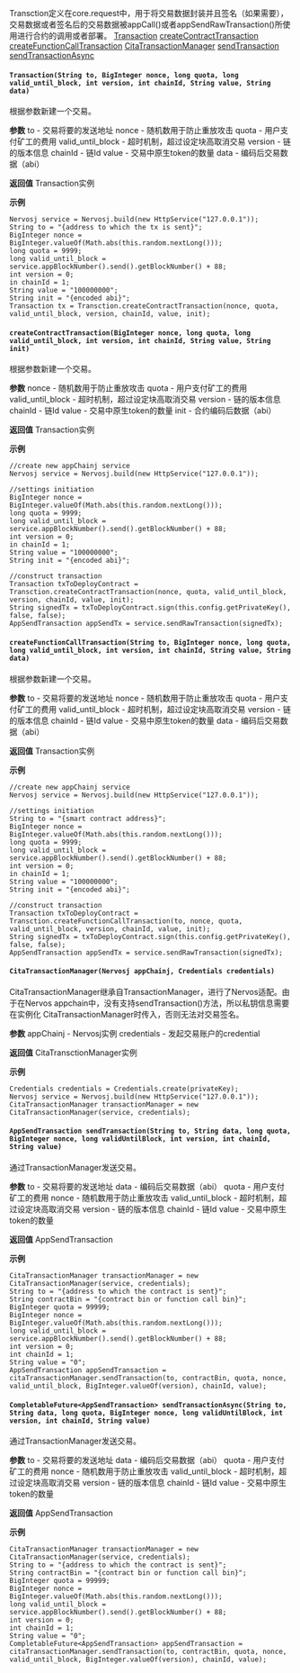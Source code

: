 Transction定义在core.request中，用于将交易数据封装并且签名（如果需要），交易数据或者签名后的交易数据被appCall()或者appSendRawTransaction()所使用进行合约的调用或者部署。
[Transaction](Transaction?id=transactionstring-to-biginteger-nonce-long-quota-long-valid_until_block-int-version-int-chainid-string-value-string-data)
[createContractTransaction](Transaction?id=createcontracttransactionbiginteger-nonce-long-quota-long-valid_until_block-int-version-int-chainid-string-value-string-init)
[createFunctionCallTransaction](Transaction?id=createfunctioncalltransactionstring-to-biginteger-nonce-long-quota-long-valid_until_block-int-version-int-chainid-string-value-string-data)
[CitaTransactionManager](Transaction?id=citatransactionmanagernervosj-appChainj-credentials-credentials)
[sendTransaction](Transaction?id=appsendtransaction-sendtransactionstring-to-string-data-long-quota-biginteger-nonce-long-validuntilblock-int-version-int-chainid-string-value)
[sendTransactionAsync](Transaction?id=completablefuture-sendtransactionasyncstring-to-string-data-long-quota-biginteger-nonce-long-validuntilblock-int-version-int-chainid-string-value)

#### `Transaction(String to, BigInteger nonce, long quota, long valid_until_block, int version, int chainId, String value, String data)`
根据参数新建一个交易。

**参数**
to - 交易将要的发送地址
nonce - 随机数用于防止重放攻击
quota - 用户支付矿工的费用
valid_until_block - 超时机制，超过设定块高取消交易
version - 链的版本信息
chainId - 链Id
value - 交易中原生token的数量
data - 编码后交易数据（abi）

**返回值**
Transaction实例

**示例**
```
Nervosj service = Nervosj.build(new HttpService("127.0.0.1"));
String to = "{address to which the tx is sent}";
BigInteger nonce = BigInteger.valueOf(Math.abs(this.random.nextLong()));
long quota = 9999;
long valid_until_block = service.appBlockNumber().send().getBlockNumber() + 88;
int version = 0;
in chainId = 1;
String value = "100000000";
String init = "{encoded abi}";
Transaction tx = Transction.createContractTransaction(nonce, quota, valid_until_block, version, chainId, value, init);
```
#### `createContractTransaction(BigInteger nonce, long quota, long valid_until_block, int version, int chainId, String value, String init)`
根据参数新建一个交易。

**参数**
nonce - 随机数用于防止重放攻击
quota - 用户支付矿工的费用
valid_until_block - 超时机制，超过设定块高取消交易
version - 链的版本信息
chainId - 链Id
value - 交易中原生token的数量
init - 合约编码后数据（abi）

**返回值**
Transaction实例

**示例**
```
//create new appChainj service
Nervosj service = Nervosj.build(new HttpService("127.0.0.1"));

//settings initiation
BigInteger nonce = BigInteger.valueOf(Math.abs(this.random.nextLong()));
long quota = 9999;
long valid_until_block = service.appBlockNumber().send().getBlockNumber() + 88;
int version = 0;
in chainId = 1;
String value = "100000000";
String init = "{encoded abi}";

//construct transaction
Transaction txToDeployContract = Transction.createContractTransaction(nonce, quota, valid_until_block, version, chainId, value, init);
String signedTx = txToDeployContract.sign(this.config.getPrivateKey(), false, false);
AppSendTransaction appSendTx = service.sendRawTransaction(signedTx);
```
#### `createFunctionCallTransaction(String to, BigInteger nonce, long quota, long valid_until_block, int version, int chainId, String value, String data)`
根据参数新建一个交易。

**参数**
to - 交易将要的发送地址
nonce - 随机数用于防止重放攻击
quota - 用户支付矿工的费用
valid_until_block - 超时机制，超过设定块高取消交易
version - 链的版本信息
chainId - 链Id
value - 交易中原生token的数量
data - 编码后交易数据（abi）

**返回值**
Transaction实例

**示例**
```
//create new appChainj service
Nervosj service = Nervosj.build(new HttpService("127.0.0.1"));

//settings initiation
String to = "{smart contract address}";
BigInteger nonce = BigInteger.valueOf(Math.abs(this.random.nextLong()));
long quota = 9999;
long valid_until_block = service.appBlockNumber().send().getBlockNumber() + 88;
int version = 0;
in chainId = 1;
String value = "100000000";
String init = "{encoded abi}";

//construct transaction
Transaction txToDeployContract = Transction.createFunctionCallTransaction(to, nonce, quota, valid_until_block, version, chainId, value, init);
String signedTx = txToDeployContract.sign(this.config.getPrivateKey(), false, false);
AppSendTransaction appSendTx = service.sendRawTransaction(signedTx);
```
#### `CitaTransactionManager(Nervosj appChainj, Credentials credentials)`
CitaTransactionManager继承自TransactionManager，进行了Nervos适配。由于在Nervos appchain中，没有支持sendTransaction()方法，所以私钥信息需要在实例化  CitaTransactionManager时传入，否则无法对交易签名。

**参数**
appChainj - Nervosj实例
credentials - 发起交易账户的credential

**返回值**
CitaTransctionManager实例

**示例**
```
Credentials credentials = Credentials.create(privateKey);
Nervosj service = Nervosj.build(new HttpService("127.0.0.1"));
CitaTransactionManager transactionManager = new CitaTransactionManager(service, credentials);
```
#### `AppSendTransaction sendTransaction(String to, String data, long quota, BigInteger nonce, long validUntilBlock, int version, int chainId, String value)`
通过TransactionManager发送交易。

**参数**
to - 交易将要的发送地址
data - 编码后交易数据（abi）
quota - 用户支付矿工的费用
nonce - 随机数用于防止重放攻击
valid_until_block - 超时机制，超过设定块高取消交易
version - 链的版本信息
chainId - 链Id
value - 交易中原生token的数量

**返回值**
AppSendTransaction

**示例**
```
CitaTransactionManager transactionManager = new CitaTransactionManager(service, credentials);
String to = "{address to which the contract is sent}";
String contractBin = "{contract bin or function call bin}";
BigInteger quota = 99999;
BigInteger nonce = BigInteger.valueOf(Math.abs(this.random.nextLong()));
long valid_until_block = service.appBlockNumber().send().getBlockNumber() + 88;
int version = 0;
int chainId = 1;
String value = "0";
AppSendTransaction appSendTransaction = citaTransactionManager.sendTransaction(to, contractBin, quota, nonce, valid_until_block, BigInteger.valueOf(version), chainId, value);
```
#### `CompletableFuture<AppSendTransaction> sendTransactionAsync(String to, String data, long quota, BigInteger nonce, long validUntilBlock, int version, int chainId, String value)`
通过TransactionManager发送交易。

**参数**
to - 交易将要的发送地址
data - 编码后交易数据（abi）
quota - 用户支付矿工的费用
nonce - 随机数用于防止重放攻击
valid_until_block - 超时机制，超过设定块高取消交易
version - 链的版本信息
chainId - 链Id
value - 交易中原生token的数量

**返回值**
AppSendTransaction

**示例**
```
CitaTransactionManager transactionManager = new CitaTransactionManager(service, credentials);
String to = "{address to which the contract is sent}";
String contractBin = "{contract bin or function call bin}";
BigInteger quota = 99999;
BigInteger nonce = BigInteger.valueOf(Math.abs(this.random.nextLong()));
long valid_until_block = service.appBlockNumber().send().getBlockNumber() + 88;
int version = 0;
int chainId = 1;
String value = "0";
CompletableFuture<AppSendTransaction> appSendTransaction = citaTransactionManager.sendTransaction(to, contractBin, quota, nonce, valid_until_block, BigInteger.valueOf(version), chainId, value);
```
